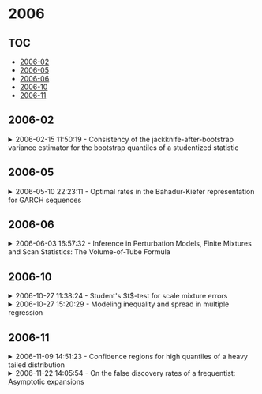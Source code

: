 # 2006

## TOC

- [2006-02](#2006-02)
- [2006-05](#2006-05)
- [2006-06](#2006-06)
- [2006-10](#2006-10)
- [2006-11](#2006-11)

## 2006-02

<details>

<summary>2006-02-15 11:50:19 - Consistency of the jackknife-after-bootstrap variance estimator for the bootstrap quantiles of a studentized statistic</summary>

- *S. N. Lahiri*

- `0602328v1` - [abs](http://arxiv.org/abs/0602328v1) - [pdf](http://arxiv.org/pdf/math/0602328v1)

> Efron [J. Roy. Statist. Soc. Ser. B 54 (1992) 83--111] proposed a computationally efficient method, called the jackknife-after-bootstrap, for estimating the variance of a bootstrap estimator for independent data. For dependent data, a version of the jackknife-after-bootstrap method has been recently proposed by Lahiri [Econometric Theory 18 (2002) 79--98]. In this paper it is shown that the jackknife-after-bootstrap estimators of the variance of a bootstrap quantile are consistent for both dependent and independent data. Results from a simulation study are also presented.

</details>


## 2006-05

<details>

<summary>2006-05-10 22:23:11 - Optimal rates in the Bahadur-Kiefer representation for GARCH sequences</summary>

- *Rafal Kulik*

- `0605283v1` - [abs](http://arxiv.org/abs/0605283v1) - [pdf](http://arxiv.org/pdf/math/0605283v1)

> In this paper we establish the Bahadur-Kiefer representation for sample quantiles of GARCH sequences with optimal rates.

</details>


## 2006-06

<details>

<summary>2006-06-03 16:57:32 - Inference in Perturbation Models, Finite Mixtures and Scan Statistics: The Volume-of-Tube Formula</summary>

- *Ramani S. Pilla, Catherine Loader*

- `0511503v2` - [abs](http://arxiv.org/abs/0511503v2) - [pdf](http://arxiv.org/pdf/math/0511503v2)

> This research creates a general class of "perturbation models" which are described by an underlying "null" model that accounts for most of the structure in data and a perturbation that accounts for possible small localized departures. The perturbation models encompass finite mixture models and spatial scan process. In this article, (1) we propose a new test statistic to detect the presence of perturbation, including the case where the null model contains a set of nuisance parameters, and show that it is equivalent to the likelihood ratio test; (2) we establish that the asymptotic distribution of the test statistic is equivalent to the supremum of a Gaussian random field over a high-dimensional manifold (e.g., curve, surface etc.) with boundaries and singularities; (3) we derive a technique for approximating the quantiles of the test statistic using the Hotelling-Weyl-Naiman "volume-of-tube formula"; and (4) we solve the long-pending problem of testing for the order of a mixture model; in particular, derive the asymptotic null distribution for a general family of mixture models including the multivariate mixtures. The inferential theory developed in this article is applicable for a class of non-regular statistical problems involving loss of identifiability or when some of the parameters are on the boundary of the parametric space.

</details>


## 2006-10

<details>

<summary>2006-10-27 11:38:24 - Student's $t$-test for scale mixture errors</summary>

- *Gábor J. Székely*

- `0610838v1` - [abs](http://arxiv.org/abs/0610838v1) - [pdf](http://arxiv.org/pdf/math/0610838v1)

> Generalized t-tests are constructed under weaker than normal conditions. In the first part of this paper we assume only the symmetry (around zero) of the error distribution (i). In the second part we assume that the error distribution is a Gaussian scale mixture (ii). The optimal (smallest) critical values can be computed from generalizations of Student's cumulative distribution function (cdf), $t_n(x)$. The cdf's of the generalized $t$-test statistics are denoted by (i) $t_n^S(x)$ and (ii) $t_n^G(x)$, resp. As the sample size $n\to \infty$ we get the counterparts of the standard normal cdf $\Phi(x)$: (i) $\Phi^S(x):=\operatorname {lim}_{n\to \infty}t_n^S(x)$, and (ii) $\Phi^G(x):=\operatorname {lim}_{n\to \infty}t_n^G(x)$. Explicit formulae are given for the underlying new cdf's. For example $\Phi^G(x)=\Phi(x)$ iff $|x|\ge \sqrt{3}$. Thus the classical 95% confidence interval for the unknown expected value of Gaussian distributions covers the center of symmetry with at least 95% probability for Gaussian scale mixture distributions. On the other hand, the 90% quantile of $\Phi^G$ is $4\sqrt{3}/5=1.385... >\Phi^{-1}(0.9)=1.282...$.

</details>

<details>

<summary>2006-10-27 15:20:29 - Modeling inequality and spread in multiple regression</summary>

- *Rolf Aaberge, Steinar Bjerve, Kjell Doksum*

- `0610852v1` - [abs](http://arxiv.org/abs/0610852v1) - [pdf](http://arxiv.org/pdf/math/0610852v1)

> We consider concepts and models for measuring inequality in the distribution of resources with a focus on how inequality varies as a function of covariates. Lorenz introduced a device for measuring inequality in the distribution of income that indicates how much the incomes below the u$^{th}$ quantile fall short of the egalitarian situation where everyone has the same income. Gini introduced a summary measure of inequality that is the average over u of the difference between the Lorenz curve and its values in the egalitarian case. More generally, measures of inequality are useful for other response variables in addition to income, e.g. wealth, sales, dividends, taxes, market share and test scores. In this paper we show that a generalized van Zwet type dispersion ordering for distributions of positive random variables induces an ordering on the Lorenz curve, the Gini coefficient and other measures of inequality. We use this result and distributional orderings based on transformations of distributions to motivate parametric and semiparametric models whose regression coefficients measure effects of covariates on inequality. In particular, we extend a parametric Pareto regression model to a flexible semiparametric regression model and give partial likelihood estimates of the regression coefficients and a baseline distribution that can be used to construct estimates of the various conditional measures of inequality.

</details>


## 2006-11

<details>

<summary>2006-11-09 14:51:23 - Confidence regions for high quantiles of a heavy tailed distribution</summary>

- *Liang Peng, Yongcheng Qi*

- `0611278v1` - [abs](http://arxiv.org/abs/0611278v1) - [pdf](http://arxiv.org/pdf/math/0611278v1)

> Estimating high quantiles plays an important role in the context of risk management. This involves extrapolation of an unknown distribution function. In this paper we propose three methods, namely, the normal approximation method, the likelihood ratio method and the data tilting method, to construct confidence regions for high quantiles of a heavy tailed distribution. A simulation study prefers the data tilting method.

</details>

<details>

<summary>2006-11-22 14:05:54 - On the false discovery rates of a frequentist: Asymptotic expansions</summary>

- *Anirban DasGupta, Tonglin Zhang*

- `0611671v1` - [abs](http://arxiv.org/abs/0611671v1) - [pdf](http://arxiv.org/pdf/math/0611671v1)

> Consider a testing problem for the null hypothesis $H_0:\theta\in\Theta_0$. The standard frequentist practice is to reject the null hypothesis when the p-value is smaller than a threshold value $\alpha$, usually 0.05. We ask the question how many of the null hypotheses a frequentist rejects are actually true. Precisely, we look at the Bayesian false discovery rate $\delta_n=P_g(\theta\in\Theta_0|p-value<\alpha)$ under a proper prior density $g(\theta)$. This depends on the prior $g$, the sample size $n$, the threshold value $\alpha$ as well as the choice of the test statistic. We show that the Benjamini--Hochberg FDR in fact converges to $\delta_n$ almost surely under $g$ for any fixed $n$. For one-sided null hypotheses, we derive a third order asymptotic expansion for $\delta_n$ in the continuous exponential family when the test statistic is the MLE and in the location family when the test statistic is the sample median. We also briefly mention the expansion in the uniform family when the test statistic is the MLE. The expansions are derived by putting together Edgeworth expansions for the CDF, Cornish--Fisher expansions for the quantile function and various Taylor expansions. Numerical results show that the expansions are very accurate even for a small value of $n$ (e.g., $n=10$). We make many useful conclusions from these expansions, and specifically that the frequentist is not prone to false discoveries except when the prior $g$ is too spiky. The results are illustrated by many examples.

</details>

